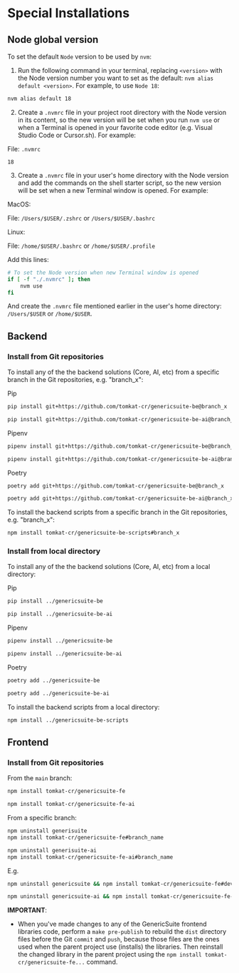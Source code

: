 # Special Installations

## Node global version

To set the default `Node` version to be used by `nvm`:

1. Run the following command in your terminal, replacing `<version>` with the Node version number you want to set as the default: `nvm alias default <version>`. For example, to  use `Node 18`:

```sh
nvm alias default 18
```

2. Create a `.nvmrc` file in your project root directory with the Node version in its content, so the new version will be set when you run `nvm use` or when a Terminal is opened in your favorite code editor (e.g. Visual Studio Code or Cursor.sh). For example:

File: `.nvmrc`

```
18
```

3. Create a `.nvmrc` file in your user's home directory with the Node version and add the commands on the shell starter script, so the new version will be set when a new Terminal window is opened. For example:

MacOS:

File: `/Users/$USER/.zshrc` or `/Users/$USER/.bashrc`

Linux:

File: `/home/$USER/.bashrc` or `/home/$USER/.profile`

Add this lines:

```sh
# To set the Node version when new Terminal window is opened
if [ -f "./.nvmrc" ]; then
    nvm use
fi
```

And create the `.nvmrc` file mentioned earlier in the user's home directory: `/Users/$USER` or `/home/$USER`.


## Backend

### Install from Git repositories

To install any of the the backend solutions (Core, AI, etc) from a specific branch in the Git repositories, e.g. "branch_x":

Pip
```bash
pip install git+https://github.com/tomkat-cr/genericsuite-be@branch_x
```
```bash
pip install git+https://github.com/tomkat-cr/genericsuite-be-ai@branch_x
```

Pipenv
```bash
pipenv install git+https://github.com/tomkat-cr/genericsuite-be@branch_x
```
```bash
pipenv install git+https://github.com/tomkat-cr/genericsuite-be-ai@branch_x
```

Poetry
```bash
poetry add git+https://github.com/tomkat-cr/genericsuite-be@branch_x
```
```bash
poetry add git+https://github.com/tomkat-cr/genericsuite-be-ai@branch_x
```

To install the backend scripts from a specific branch in the Git repositories, e.g. "branch_x":

```bash
npm install tomkat-cr/genericsuite-be-scripts#branch_x
```

### Install from local directory

To install any of the the backend solutions (Core, AI, etc) from a local directory:

Pip
```bash
pip install ../genericsuite-be
```
```bash
pip install ../genericsuite-be-ai
```

Pipenv
```bash
pipenv install ../genericsuite-be
```
```bash
pipenv install ../genericsuite-be-ai
```

Poetry
```bash
poetry add ../genericsuite-be
```
```bash
poetry add ../genericsuite-be-ai
```

To install the backend scripts from a local directory:

```bash
npm install ../genericsuite-be-scripts
```

## Frontend

### Install from Git repositories

From the `main` branch:

```bash
npm install tomkat-cr/genericsuite-fe
```
```bash
npm install tomkat-cr/genericsuite-fe-ai
```

From a specific branch:

```bash
npm uninstall generisuite
npm install tomkat-cr/genericsuite-fe#branch_name
```
```bash
npm uninstall generisuite-ai
npm install tomkat-cr/genericsuite-fe-ai#branch_name
```

E.g.

```bash
npm uninstall genericsuite && npm install tomkat-cr/genericsuite-fe#develop
```
```bash
npm uninstall genericsuite-ai && npm install tomkat-cr/genericsuite-fe-ai#develop
```

**IMPORTANT**:

* When you've made changes to any of the GenericSuite frontend libraries code, perform a `make pre-publish` to rebuild the `dist` directory files before the Git `commit` and `push`, because those files are the ones used when the parent project use (installs) the libraries. Then reinstall the changed library in the parent project using the `npm install tomkat-cr/genericsuite-fe...` command.